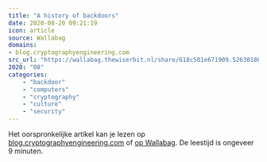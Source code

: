 ```yaml
---
title: "A history of backdoors"
date: 2020-08-20 09:21:19
icon: article
source: Wallabag
domains:
- blog.cryptographyengineering.com
src_url: "https://wallabag.thewiserbit.nl/share/618c501e671909.52630186"
2020: "08"
categories:
    - "backdoor"
    - "computers"
    - "cryptography"
    - "culture"
    - "security"
---
```

Het oorspronkelijke artikel kan je lezen op [blog.cryptographyengineering.com](https://blog.cryptographyengineering.com/2015/07/20/a-history-of-backdoors/) of [op Wallabag](https://wallabag.thewiserbit.nl/share/618c501e671909.52630186). De leestijd is ongeveer 9 minuten.